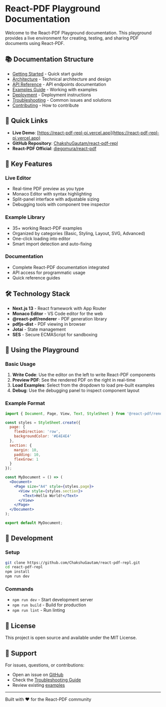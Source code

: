 # React-PDF Playground Documentation

Welcome to the React-PDF Playground documentation. This playground provides a live environment for creating, testing, and sharing PDF documents using React-PDF.

## 📚 Documentation Structure

- [Getting Started](./getting-started.md) - Quick start guide
- [Architecture](./architecture.md) - Technical architecture and design
- [API Reference](./api-reference.md) - API endpoints documentation
- [Examples Guide](./examples-guide.md) - Working with examples
- [Deployment](./deployment.md) - Deployment instructions
- [Troubleshooting](./troubleshooting.md) - Common issues and solutions
- [Contributing](./contributing.md) - How to contribute

## 🚀 Quick Links

- **Live Demo**: [https://react-pdf-repl-pi.vercel.app](https://react-pdf-repl-pi.vercel.app)
- **GitHub Repository**: [ChakshuGautam/react-pdf-repl](https://github.com/ChakshuGautam/react-pdf-repl)
- **React-PDF Official**: [diegomura/react-pdf](https://github.com/diegomura/react-pdf)

## 🎯 Key Features

### Live Editor
- Real-time PDF preview as you type
- Monaco Editor with syntax highlighting
- Split-panel interface with adjustable sizing
- Debugging tools with component tree inspector

### Example Library
- 35+ working React-PDF examples
- Organized by categories (Basic, Styling, Layout, SVG, Advanced)
- One-click loading into editor
- Smart import detection and auto-fixing

### Documentation
- Complete React-PDF documentation integrated
- API access for programmatic usage
- Quick reference guides

## 🛠️ Technology Stack

- **Next.js 13** - React framework with App Router
- **Monaco Editor** - VS Code editor for the web
- **@react-pdf/renderer** - PDF generation library
- **pdfjs-dist** - PDF viewing in browser
- **Jotai** - State management
- **SES** - Secure ECMAScript for sandboxing

## 📖 Using the Playground

### Basic Usage

1. **Write Code**: Use the editor on the left to write React-PDF components
2. **Preview PDF**: See the rendered PDF on the right in real-time
3. **Load Examples**: Select from the dropdown to load pre-built examples
4. **Debug**: Use the debugging panel to inspect component layout

### Example Format

```jsx
import { Document, Page, View, Text, StyleSheet } from '@react-pdf/renderer';

const styles = StyleSheet.create({
  page: {
    flexDirection: 'row',
    backgroundColor: '#E4E4E4'
  },
  section: {
    margin: 10,
    padding: 10,
    flexGrow: 1
  }
});

const MyDocument = () => (
  <Document>
    <Page size="A4" style={styles.page}>
      <View style={styles.section}>
        <Text>Hello World!</Text>
      </View>
    </Page>
  </Document>
);

export default MyDocument;
```

## 🔧 Development

### Setup
```bash
git clone https://github.com/ChakshuGautam/react-pdf-repl.git
cd react-pdf-repl
npm install
npm run dev
```

### Commands
- `npm run dev` - Start development server
- `npm run build` - Build for production
- `npm run lint` - Run linting

## 📝 License

This project is open source and available under the MIT License.

## 🤝 Support

For issues, questions, or contributions:
- Open an issue on [GitHub](https://github.com/ChakshuGautam/react-pdf-repl/issues)
- Check the [Troubleshooting Guide](./troubleshooting.md)
- Review existing [examples](./examples-guide.md)

---

Built with ❤️ for the React-PDF community